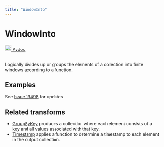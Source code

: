 ```yaml
---
title: "WindowInto"
---
```

<!--
Licensed under the Apache License, Version 2.0 (the "License");
you may not use this file except in compliance with the License.
You may obtain a copy of the License at

http://www.apache.org/licenses/LICENSE-2.0

Unless required by applicable law or agreed to in writing, software
distributed under the License is distributed on an "AS IS" BASIS,
WITHOUT WARRANTIES OR CONDITIONS OF ANY KIND, either express or implied.
See the License for the specific language governing permissions and
limitations under the License.
-->

# WindowInto
<table align="left">
    <a target="_blank" class="button"
        href="https://beam.apache.org/releases/pydoc/current/apache_beam.transforms.window.html?highlight=window#module-apache_beam.transforms.window">
      <img src="/images/logos/sdks/python.png" width="20px" height="20px" alt="Pydoc">
     Pydoc
    </a>
</table>
<br><br>


Logically divides up or groups the elements of a collection into finite
windows according to a function.

## Examples
See [Issue 19498](https://github.com/apache/beam/issues/19498) for updates.

## Related transforms
* [GroupByKey](/documentation/transforms/python/aggregation/groupbykey)
  produces a collection where each element consists of a key and all values associated
  with that key.
* [Timestamp](/documentation/transforms/python/elementwise/withtimestamps)
  applies a function to determine a timestamp to each element in the output collection.
